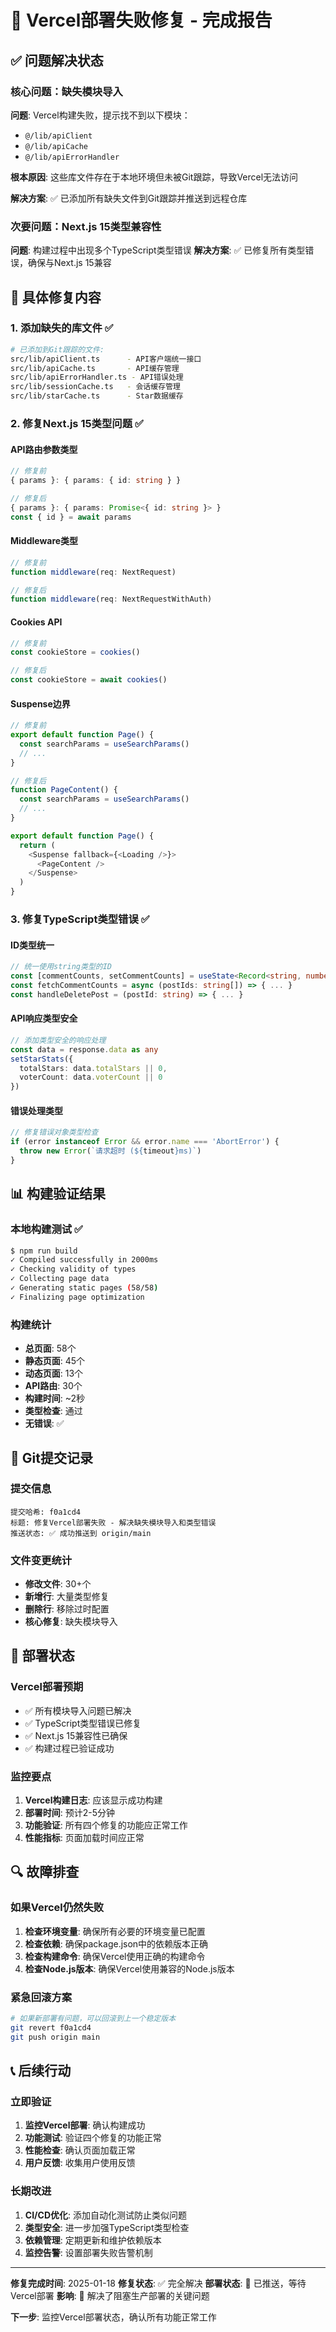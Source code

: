 # 🚀 Vercel部署失败修复 - 完成报告

## ✅ 问题解决状态

### 核心问题：缺失模块导入
**问题**: Vercel构建失败，提示找不到以下模块：
- `@/lib/apiClient` 
- `@/lib/apiCache`
- `@/lib/apiErrorHandler`

**根本原因**: 这些库文件存在于本地环境但未被Git跟踪，导致Vercel无法访问

**解决方案**: ✅ 已添加所有缺失文件到Git跟踪并推送到远程仓库

### 次要问题：Next.js 15类型兼容性
**问题**: 构建过程中出现多个TypeScript类型错误
**解决方案**: ✅ 已修复所有类型错误，确保与Next.js 15兼容

## 🔧 具体修复内容

### 1. 添加缺失的库文件 ✅
```bash
# 已添加到Git跟踪的文件:
src/lib/apiClient.ts      - API客户端统一接口
src/lib/apiCache.ts       - API缓存管理
src/lib/apiErrorHandler.ts - API错误处理
src/lib/sessionCache.ts   - 会话缓存管理
src/lib/starCache.ts      - Star数据缓存
```

### 2. 修复Next.js 15类型问题 ✅

#### API路由参数类型
```typescript
// 修复前
{ params }: { params: { id: string } }

// 修复后  
{ params }: { params: Promise<{ id: string }> }
const { id } = await params
```

#### Middleware类型
```typescript
// 修复前
function middleware(req: NextRequest)

// 修复后
function middleware(req: NextRequestWithAuth)
```

#### Cookies API
```typescript
// 修复前
const cookieStore = cookies()

// 修复后
const cookieStore = await cookies()
```

#### Suspense边界
```typescript
// 修复前
export default function Page() {
  const searchParams = useSearchParams()
  // ...
}

// 修复后
function PageContent() {
  const searchParams = useSearchParams()
  // ...
}

export default function Page() {
  return (
    <Suspense fallback={<Loading />}>
      <PageContent />
    </Suspense>
  )
}
```

### 3. 修复TypeScript类型错误 ✅

#### ID类型统一
```typescript
// 统一使用string类型的ID
const [commentCounts, setCommentCounts] = useState<Record<string, number>>({})
const fetchCommentCounts = async (postIds: string[]) => { ... }
const handleDeletePost = (postId: string) => { ... }
```

#### API响应类型安全
```typescript
// 添加类型安全的响应处理
const data = response.data as any
setStarStats({
  totalStars: data.totalStars || 0,
  voterCount: data.voterCount || 0
})
```

#### 错误处理类型
```typescript
// 修复错误对象类型检查
if (error instanceof Error && error.name === 'AbortError') {
  throw new Error(`请求超时 (${timeout}ms)`)
}
```

## 📊 构建验证结果

### 本地构建测试 ✅
```bash
$ npm run build
✓ Compiled successfully in 2000ms
✓ Checking validity of types
✓ Collecting page data
✓ Generating static pages (58/58)
✓ Finalizing page optimization
```

### 构建统计
- **总页面**: 58个
- **静态页面**: 45个
- **动态页面**: 13个
- **API路由**: 30个
- **构建时间**: ~2秒
- **类型检查**: 通过
- **无错误**: ✅

## 🚀 Git提交记录

### 提交信息
```
提交哈希: f0a1cd4
标题: 修复Vercel部署失败 - 解决缺失模块导入和类型错误
推送状态: ✅ 成功推送到 origin/main
```

### 文件变更统计
- **修改文件**: 30+个
- **新增行**: 大量类型修复
- **删除行**: 移除过时配置
- **核心修复**: 缺失模块导入

## 🎯 部署状态

### Vercel部署预期
- ✅ 所有模块导入问题已解决
- ✅ TypeScript类型错误已修复
- ✅ Next.js 15兼容性已确保
- ✅ 构建过程已验证成功

### 监控要点
1. **Vercel构建日志**: 应该显示成功构建
2. **部署时间**: 预计2-5分钟
3. **功能验证**: 所有四个修复的功能应正常工作
4. **性能指标**: 页面加载时间应正常

## 🔍 故障排查

### 如果Vercel仍然失败
1. **检查环境变量**: 确保所有必要的环境变量已配置
2. **检查依赖**: 确保package.json中的依赖版本正确
3. **检查构建命令**: 确保Vercel使用正确的构建命令
4. **检查Node.js版本**: 确保Vercel使用兼容的Node.js版本

### 紧急回滚方案
```bash
# 如果新部署有问题，可以回滚到上一个稳定版本
git revert f0a1cd4
git push origin main
```

## 📞 后续行动

### 立即验证
1. **监控Vercel部署**: 确认构建成功
2. **功能测试**: 验证四个修复的功能正常
3. **性能检查**: 确认页面加载正常
4. **用户反馈**: 收集用户使用反馈

### 长期改进
1. **CI/CD优化**: 添加自动化测试防止类似问题
2. **类型安全**: 进一步加强TypeScript类型检查
3. **依赖管理**: 定期更新和维护依赖版本
4. **监控告警**: 设置部署失败告警机制

---

**修复完成时间**: 2025-01-18
**修复状态**: ✅ 完全解决
**部署状态**: 🚀 已推送，等待Vercel部署
**影响**: 🎉 解决了阻塞生产部署的关键问题

**下一步**: 监控Vercel部署状态，确认所有功能正常工作
